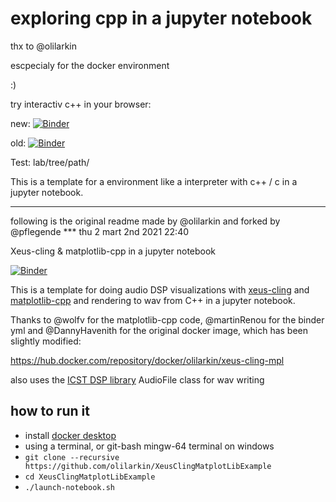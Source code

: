 # exploring cpp in a jupyter notebook

thx to @olilarkin

escpecialy for the docker environment

:)


try interactiv c++ in your browser:  

new:
[![Binder](https://mybinder.org/badge_logo.svg)](https://mybinder.org/v2/gh/pflegende/XeusClingMatplotLibExample.git/master?urlpath=lab/tree/cppInterpreter.ipynb)


old:
[![Binder](https://mybinder.org/badge_logo.svg)](https://mybinder.org/v2/gh/pflegende/XeusClingMatplotLibExample.git/master?filepath=cppInterpreter.ipynb)



Test:
lab/tree/path/




This is a template for a environment like a interpreter  with c++ / c  in a jupyter notebook.

---

following is the original readme made by @olilarkin and forked by @pflegende *** thu 2 mart 2nd 2021 22:40

Xeus-cling & matplotlib-cpp in a jupyter notebook

[![Binder](https://mybinder.org/badge_logo.svg)](https://mybinder.org/v2/gh/olilarkin/XeusClingMatplotLibExample.git/master?filepath=XeusClingMatplotLibExample.ipynb)


This is a template for doing audio DSP visualizations with [xeus-cling](https://xeus-cling.readthedocs.io/en/latest/) and [matplotlib-cpp](https://github.com/lava/matplotlib-cpp) and rendering to wav from C++ in a jupyter notebook.

Thanks to @wolfv for the matplotlib-cpp code, @martinRenou for the binder yml and @DannyHavenith for the original docker image, which has been slightly modified:

https://hub.docker.com/repository/docker/olilarkin/xeus-cling-mpl

also uses the [ICST DSP library](https://www.zhdk.ch/en/research/icst/software-downloads-5379/downloads-dsp-library-5384) AudioFile class for wav writing


## how to run it
* install [docker desktop](https://www.docker.com)
* using a terminal, or git-bash mingw-64 terminal on windows
* `git clone --recursive https://github.com/olilarkin/XeusClingMatplotLibExample`
* `cd XeusClingMatplotLibExample`
* `./launch-notebook.sh`
